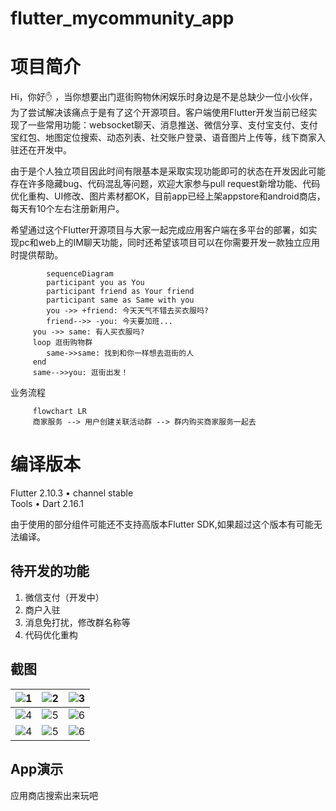 # flutter_mycommunity_app

# 项目简介
Hi，你好:raised_hand:	，当你想要出门逛街购物休闲娱乐时身边是不是总缺少一位小伙伴，为了尝试解决该痛点于是有了这个开源项目。客户端使用Flutter开发当前已经实现了一些常用功能：websocket聊天、消息推送、微信分享、支付宝支付、支付宝红包、地图定位搜索、动态列表、社交账户登录、语音图片上传等，线下商家入驻还在开发中。

由于是个人独立项目因此时间有限基本是采取实现功能即可的状态在开发因此可能存在许多隐藏bug、代码混乱等问题，欢迎大家参与pull request新增功能、代码优化重构、UI修改、图片素材都OK，目前app已经上架appstore和android商店，每天有10个左右注册新用户。

希望通过这个Flutter开源项目与大家一起完成应用客户端在多平台的部署，如实现pc和web上的IM聊天功能，同时还希望该项目可以在你需要开发一款独立应用时提供帮助。

```mermaid
	    sequenceDiagram
	    participant you as You
	    participant friend as Your friend
	    participant same as Same with you   
	    you ->> +friend: 今天天气不错去买衣服吗?
	    friend-->> -you: 今天要加班...    	  	   
     you ->> same: 有人买衣服吗?
     loop 逛街购物群
        same->>same: 找到和你一样想去逛街的人
     end
     same-->>you: 逛街出发！
```

业务流程  

```mermaid
     flowchart LR
     商家服务 --> 用户创建关联活动群 --> 群内购买商家服务一起去
```


# 编译版本

Flutter 2.10.3 • channel stable   
Tools • Dart 2.16.1

由于使用的部分组件可能还不支持高版本Flutter SDK,如果超过这个版本有可能无法编译。

## 待开发的功能
1. 微信支付（开发中）
2. 商户入驻
3. 消息免打扰，修改群名称等
4. 代码优化重构

## 截图

![1](https://mycommunity-prod.oss-cn-hangzhou.aliyuncs.com/githubimg/index.jpg)  | ![2](https://mycommunity-prod.oss-cn-hangzhou.aliyuncs.com/githubimg/activity.jpg)  | ![3](https://mycommunity-prod.oss-cn-hangzhou.aliyuncs.com/githubimg/moment.jpg)
 ---- | ----- | ------  
![4](https://mycommunity-prod.oss-cn-hangzhou.aliyuncs.com/githubimg/message.jpg)  | ![5](https://mycommunity-prod.oss-cn-hangzhou.aliyuncs.com/githubimg/myhome1.jpg) | ![6](https://mycommunity-prod.oss-cn-hangzhou.aliyuncs.com/githubimg/map.jpg)
![4](https://mycommunity-prod.oss-cn-hangzhou.aliyuncs.com/githubimg/account1.jpg)  | ![5](https://mycommunity-prod.oss-cn-hangzhou.aliyuncs.com/githubimg/pay.jpg) | ![6](https://mycommunity-prod.oss-cn-hangzhou.aliyuncs.com/githubimg/redpacket.jpg)
## App演示
应用商店搜索出来玩吧
